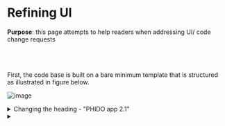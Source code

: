 
# Refining UI

**Purpose**: this page attempts to help readers when addressing UI/ code change requests 


<br><br><br>
First, the code base is built on a bare minimum template that is structured as illustrated in figure below.

![image](https://github.com/BCCDC-DSI/PHIDO-app/assets/38703113/0f3b51ea-2d77-4478-bd2d-f8155a1afe0e)

<details>
  <summary>Changing the heading - "PHIDO app 2.1"</summary>

  - Open and edit ```www/hero-image.html```:
    ```
    </head>
    <body>
              ...
             <div class="bottom-text">PHIDO app 2.1</div>
          </div>
       </div>
    </body>
    ```
  
</details>



<details>

<summary></summary>



</details>
